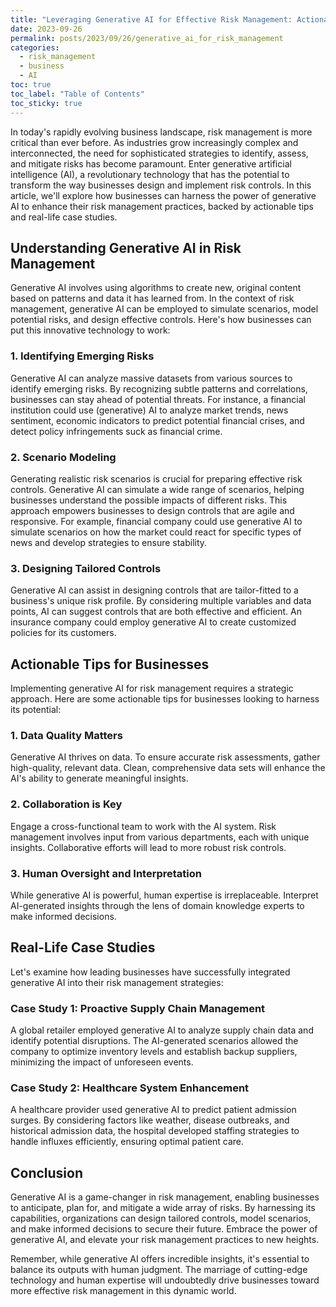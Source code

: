 ```yaml
---
title: "Leveraging Generative AI for Effective Risk Management: Actionable Strategies for Businesses"
date: 2023-09-26
permalink: posts/2023/09/26/generative_ai_for_risk_management
categories: 
  - risk_management
  - business
  - AI
toc: true
toc_label: "Table of Contents"
toc_sticky: true
---
```


In today's rapidly evolving business landscape, risk management is more critical than ever before. As industries grow increasingly complex and interconnected, the need for sophisticated strategies to identify, assess, and mitigate risks has become paramount. Enter generative artificial intelligence (AI), a revolutionary technology that has the potential to transform the way businesses design and implement risk controls. In this article, we'll explore how businesses can harness the power of generative AI to enhance their risk management practices, backed by actionable tips and real-life case studies.

## Understanding Generative AI in Risk Management

Generative AI involves using algorithms to create new, original content based on patterns and data it has learned from. In the context of risk management, generative AI can be employed to simulate scenarios, model potential risks, and design effective controls. Here's how businesses can put this innovative technology to work:

### 1. Identifying Emerging Risks

Generative AI can analyze massive datasets from various sources to identify emerging risks. By recognizing subtle patterns and correlations, businesses can stay ahead of potential threats. For instance, a financial institution could use (generative) AI to analyze market trends, news sentiment, economic indicators to predict potential financial crises, and detect policy infringements suck as financial crime.

### 2. Scenario Modeling

Generating realistic risk scenarios is crucial for preparing effective risk controls. Generative AI can simulate a wide range of scenarios, helping businesses understand the possible impacts of different risks. This approach empowers businesses to design controls that are agile and responsive. For example, financial company could use generative AI to simulate scenarios on how the market could react for specific types of news and develop strategies to ensure stability.

### 3. Designing Tailored Controls

Generative AI can assist in designing controls that are tailor-fitted to a business's unique risk profile. By considering multiple variables and data points, AI can suggest controls that are both effective and efficient. An insurance company could employ generative AI to create customized policies for its customers.

## Actionable Tips for Businesses

Implementing generative AI for risk management requires a strategic approach. Here are some actionable tips for businesses looking to harness its potential:

### 1. Data Quality Matters

Generative AI thrives on data. To ensure accurate risk assessments, gather high-quality, relevant data. Clean, comprehensive data sets will enhance the AI's ability to generate meaningful insights.

### 2. Collaboration is Key

Engage a cross-functional team to work with the AI system. Risk management involves input from various departments, each with unique insights. Collaborative efforts will lead to more robust risk controls.

### 3. Human Oversight and Interpretation

While generative AI is powerful, human expertise is irreplaceable. Interpret AI-generated insights through the lens of domain knowledge experts to make informed decisions.

## Real-Life Case Studies

Let's examine how leading businesses have successfully integrated generative AI into their risk management strategies:

### Case Study 1: Proactive Supply Chain Management

A global retailer employed generative AI to analyze supply chain data and identify potential disruptions. The AI-generated scenarios allowed the company to optimize inventory levels and establish backup suppliers, minimizing the impact of unforeseen events.

### Case Study 2: Healthcare System Enhancement

A healthcare provider used generative AI to predict patient admission surges. By considering factors like weather, disease outbreaks, and historical admission data, the hospital developed staffing strategies to handle influxes efficiently, ensuring optimal patient care.

## Conclusion

Generative AI is a game-changer in risk management, enabling businesses to anticipate, plan for, and mitigate a wide array of risks. By harnessing its capabilities, organizations can design tailored controls, model scenarios, and make informed decisions to secure their future. Embrace the power of generative AI, and elevate your risk management practices to new heights.

Remember, while generative AI offers incredible insights, it's essential to balance its outputs with human judgment. The marriage of cutting-edge technology and human expertise will undoubtedly drive businesses toward more effective risk management in this dynamic world.